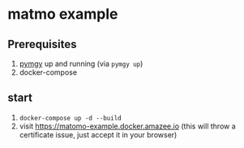 # matmo example

## Prerequisites

1. [pymgy](https://pygmy.readthedocs.io) up and running (via `pymgy up`)
2. docker-compose

## start

1. `docker-compose up -d --build`
2. visit https://matomo-example.docker.amazee.io (this will throw a certificate issue, just accept it in your browser)


